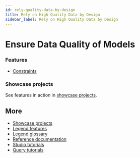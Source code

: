 ```yaml
---
id: rely-quality-data-by-design
title: Rely on High Quality Data by Design
sidebar_label: Rely on High Quality Data by Design
---
```


# Ensure Data Quality of Models

### Features
- [Constraints](../overview/legend-features.md/#constraint)

### Showcase projects
See features in action in [showcase projects](../showcases/showcase-projects.md).

<!-- 
### Tutorials
_Coming soon_
-->

## More
- [Showcase projects](../showcases/showcase-projects.md)
- [Legend features](../overview/legend-features.md)
- [Legend glossary](../overview/legend-glossary.md)
- [Reference documentation](../reference/legend-language.md)
- [Studio tutorials](../tutorials/studio-workspace.md)
- [Query tutorials](../tutorials/query-builder.md)

